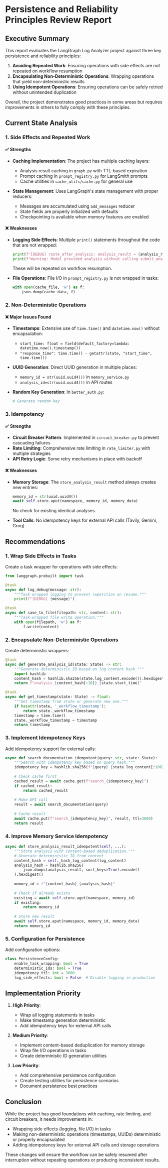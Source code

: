 # Persistence and Reliability Principles Review Report

## Executive Summary

This report evaluates the LangGraph Log Analyzer project against three key persistence and reliability principles:
1. **Avoiding Repeated Work**: Ensuring operations with side effects are not repeated on workflow resumption
2. **Encapsulating Non-Deterministic Operations**: Wrapping operations that yield non-deterministic results
3. **Using Idempotent Operations**: Ensuring operations can be safely retried without unintended duplication

Overall, the project demonstrates good practices in some areas but requires improvements in others to fully comply with these principles.

## Current State Analysis

### 1. Side Effects and Repeated Work

#### ✅ Strengths
- **Caching Implementation**: The project has multiple caching layers:
  - Analysis result caching in `graph.py` with TTL-based expiration
  - Prompt caching in `prompt_registry.py` for LangSmith prompts
  - Cache utilities in `cache_utils/cache.py` for general use
  
- **State Management**: Uses LangGraph's state management with proper reducers:
  - Messages are accumulated using `add_messages` reducer
  - State fields are properly initialized with defaults
  - Checkpointing is available when memory features are enabled

#### ❌ Weaknesses
- **Logging Side Effects**: Multiple `print()` statements throughout the code that are not wrapped:
  ```python
  print(f"[DEBUG] route_after_analysis: analysis_result = {analysis_result is not None}")
  print(f"Warning: Model provided analysis without calling submit_analysis tool")
  ```
  These will be repeated on workflow resumption.

- **File Operations**: File I/O in `prompt_registry.py` is not wrapped in tasks:
  ```python
  with open(cache_file, 'w') as f:
      json.dump(cache_data, f)
  ```

### 2. Non-Deterministic Operations

#### ❌ Major Issues Found
- **Timestamps**: Extensive use of `time.time()` and `datetime.now()` without encapsulation:
  - `start_time: float = field(default_factory=lambda: datetime.now().timestamp())`
  - `"response_time": time.time() - getattr(state, "start_time", time.time())`
  
- **UUID Generation**: Direct UUID generation in multiple places:
  - `memory_id = str(uuid.uuid4())` in `memory_service.py`
  - `analysis_id=str(uuid.uuid4())` in API routes

- **Random Key Generation**: In `better_auth.py`:
  ```python
  # Generate random key
  ```

### 3. Idempotency

#### ✅ Strengths
- **Circuit Breaker Pattern**: Implemented in `circuit_breaker.py` to prevent cascading failures
- **Rate Limiting**: Comprehensive rate limiting in `rate_limiter.py` with multiple strategies
- **API Retry Logic**: Some retry mechanisms in place with backoff

#### ❌ Weaknesses
- **Memory Storage**: The `store_analysis_result` method always creates new entries:
  ```python
  memory_id = str(uuid.uuid4())
  await self.store.aput(namespace, memory_id, memory_data)
  ```
  No check for existing identical analyses.

- **Tool Calls**: No idempotency keys for external API calls (Tavily, Gemini, Groq)

## Recommendations

### 1. Wrap Side Effects in Tasks

Create a task wrapper for operations with side effects:

```python
from langgraph.prebuilt import task

@task
async def log_debug(message: str):
    """Task-wrapped logging to prevent repetition on resume."""
    print(f"[DEBUG] {message}")

@task
async def save_to_file(filepath: str, content: str):
    """Task-wrapped file write operation."""
    with open(filepath, 'w') as f:
        f.write(content)
```

### 2. Encapsulate Non-Deterministic Operations

Create deterministic wrappers:

```python
@task
async def generate_analysis_id(state: State) -> str:
    """Generate deterministic ID based on log content hash."""
    import hashlib
    content_hash = hashlib.sha256(state.log_content.encode()).hexdigest()
    return f"analysis_{content_hash[:16]}_{state.start_time}"

@task
async def get_timestamp(state: State) -> float:
    """Get timestamp from state or generate new one."""
    if hasattr(state, '_workflow_timestamp'):
        return state._workflow_timestamp
    timestamp = time.time()
    state._workflow_timestamp = timestamp
    return timestamp
```

### 3. Implement Idempotency Keys

Add idempotency support for external calls:

```python
async def search_documentation_idempotent(query: str, state: State):
    """Search with idempotency key based on query hash."""
    idempotency_key = hashlib.sha256(f"{query}_{state.log_content[:100]}".encode()).hexdigest()
    
    # Check cache first
    cached_result = await cache.get(f"search_{idempotency_key}")
    if cached_result:
        return cached_result
    
    # Make API call
    result = await search_documentation(query)
    
    # Cache result
    await cache.put(f"search_{idempotency_key}", result, ttl=3600)
    return result
```

### 4. Improve Memory Service Idempotency

```python
async def store_analysis_result_idempotent(self, ...):
    """Store analysis with content-based deduplication."""
    # Generate deterministic ID from content
    content_hash = self._hash_log_content(log_content)
    analysis_hash = hashlib.sha256(
        json.dumps(analysis_result, sort_keys=True).encode()
    ).hexdigest()
    
    memory_id = f"{content_hash}_{analysis_hash}"
    
    # Check if already exists
    existing = await self.store.aget(namespace, memory_id)
    if existing:
        return memory_id
    
    # Store new result
    await self.store.aput(namespace, memory_id, memory_data)
    return memory_id
```

### 5. Configuration for Persistence

Add configuration options:

```python
class PersistenceConfig:
    enable_task_wrapping: bool = True
    deterministic_ids: bool = True
    idempotency_ttl: int = 3600
    log_side_effects: bool = False  # Disable logging in production
```

## Implementation Priority

1. **High Priority**:
   - Wrap all logging statements in tasks
   - Make timestamp generation deterministic
   - Add idempotency keys for external API calls

2. **Medium Priority**:
   - Implement content-based deduplication for memory storage
   - Wrap file I/O operations in tasks
   - Create deterministic ID generation utilities

3. **Low Priority**:
   - Add comprehensive persistence configuration
   - Create testing utilities for persistence scenarios
   - Document persistence best practices

## Conclusion

While the project has good foundations with caching, rate limiting, and circuit breakers, it needs improvements in:
- Wrapping side effects (logging, file I/O) in tasks
- Making non-deterministic operations (timestamps, UUIDs) deterministic or properly encapsulated
- Adding idempotency keys for external API calls and storage operations

These changes will ensure the workflow can be safely resumed after interruption without repeating operations or producing inconsistent results.